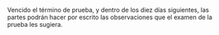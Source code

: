 Vencido el término de prueba, y dentro de los diez días siguientes, las partes podrán hacer por escrito las observaciones que el examen de la prueba les sugiera.